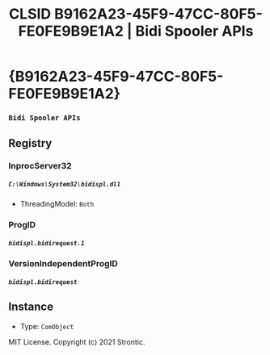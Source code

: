 ﻿---
title: "CLSID B9162A23-45F9-47CC-80F5-FE0FE9B9E1A2 | Bidi Spooler APIs"
excerpt: What is COM-Object CLSID B9162A23-45F9-47CC-80F5-FE0FE9B9E1A2?
---

# {B9162A23-45F9-47CC-80F5-FE0FE9B9E1A2}

### `Bidi Spooler APIs`

## Registry


### InprocServer32

##### `C:\Windows\System32\bidispl.dll`
* ThreadingModel: `Both`

### ProgID

##### `bidispl.bidirequest.1`

### VersionIndependentProgID

##### `bidispl.bidirequest`

## Instance

* Type: `ComObject`

MIT License. Copyright (c) 2021 Strontic.


